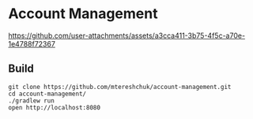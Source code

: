 # Account Management

https://github.com/user-attachments/assets/a3cca411-3b75-4f5c-a70e-1e4788f72367

## Build

```shell
git clone https://github.com/mtereshchuk/account-management.git
cd account-management/
./gradlew run
open http://localhost:8080
```
